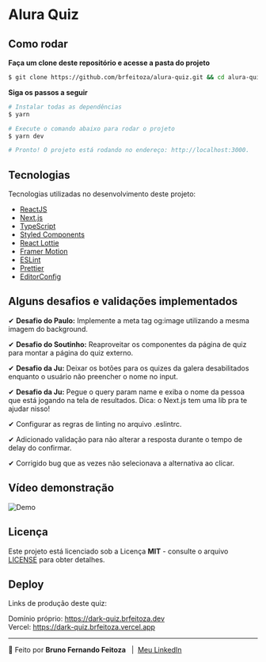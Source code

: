 # Alura Quiz

## Como rodar

**Faça um clone deste repositório e acesse a pasta do projeto**

```bash
$ git clone https://github.com/brfeitoza/alura-quiz.git && cd alura-quiz
```

**Siga os passos a seguir**

```bash
# Instalar todas as dependências
$ yarn

# Execute o comando abaixo para rodar o projeto
$ yarn dev

# Pronto! O projeto está rodando no endereço: http://localhost:3000.
```
## Tecnologias

Tecnologias utilizadas no desenvolvimento deste projeto:

- [ReactJS](https://pt-br.reactjs.org/)
- [Next.js](https://nextjs.org/)
- [TypeScript](https://www.typescriptlang.org/)
- [Styled Components](https://styled-components.com/)
- [React Lottie](https://www.npmjs.com/package/react-lottie)
- [Framer Motion](https://www.framer.com/motion/)
- [ESLint](https://eslint.org/)
- [Prettier](https://prettier.io/)
- [EditorConfig](https://editorconfig.org/)

## Alguns desafios e validações implementados
✔ **Desafio do Paulo:** Implemente a meta tag og:image utilizando a mesma imagem do background.

✔ **Desafio do Soutinho:**  Reaproveitar os componentes da página de quiz para montar a página do quiz externo.

✔ **Desafio da Ju:** Deixar os botões para os quizes da galera desabilitados enquanto o usuário não preencher o nome no input.

✔ **Desafio da Ju:** Pegue o query param name e exiba o nome da pessoa que está jogando na tela de resultados. Dica: o Next.js tem uma lib pra te ajudar nisso!

✔ Configurar as regras de linting no arquivo .eslintrc.

✔ Adicionado validação para não alterar a resposta durante o tempo de delay do confirmar.

✔ Corrigido bug que as vezes não selecionava a alternativa ao clicar.

## Vídeo demonstração

![Demo](./.github/img/demo.gif)

## Licença

Este projeto está licenciado sob a Licença **MIT** - consulte o arquivo [LICENSE](LICENSE) para obter detalhes.

## Deploy
Links de produção deste quiz:

Domínio próprio: https://dark-quiz.brfeitoza.dev <br />
Vercel: https://dark-quiz.brfeitoza.vercel.app

---

🚀 Feito por **Bruno Fernando Feitoza** &nbsp; | &nbsp;[Meu LinkedIn](https://www.linkedin.com/in/brfeitoza/)
